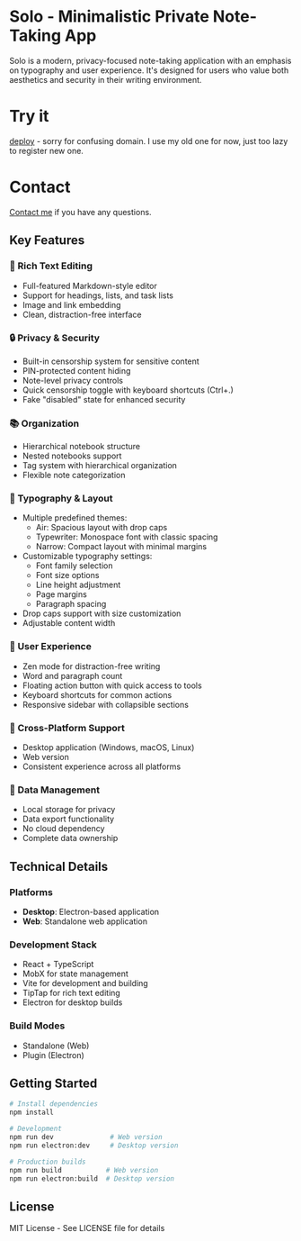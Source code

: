 # Solo - Minimalistic Private Note-Taking App

Solo is a modern, privacy-focused note-taking application with an emphasis on typography and user experience. It's designed for users who value both aesthetics and security in their writing environment.

# Try it
[deploy](https://ros-plata.ru) - sorry for confusing domain. I use my old one for now, just too lazy to register new one.

# Contact
[Contact me](https://t.me/WatasheeBaka) if you have any questions.

## Key Features

### 📝 Rich Text Editing
- Full-featured Markdown-style editor
- Support for headings, lists, and task lists
- Image and link embedding
- Clean, distraction-free interface

### 🔒 Privacy & Security
- Built-in censorship system for sensitive content
- PIN-protected content hiding
- Note-level privacy controls
- Quick censorship toggle with keyboard shortcuts (Ctrl+.)
- Fake "disabled" state for enhanced security

### 📚 Organization
- Hierarchical notebook structure
- Nested notebooks support
- Tag system with hierarchical organization
- Flexible note categorization

### 🎨 Typography & Layout
- Multiple predefined themes:
  - Air: Spacious layout with drop caps
  - Typewriter: Monospace font with classic spacing
  - Narrow: Compact layout with minimal margins
- Customizable typography settings:
  - Font family selection
  - Font size options
  - Line height adjustment
  - Page margins
  - Paragraph spacing
- Drop caps support with size customization
- Adjustable content width

### 💫 User Experience
- Zen mode for distraction-free writing
- Word and paragraph count
- Floating action button with quick access to tools
- Keyboard shortcuts for common actions
- Responsive sidebar with collapsible sections

### 📱 Cross-Platform Support
- Desktop application (Windows, macOS, Linux)
- Web version
- Consistent experience across all platforms

### 💾 Data Management
- Local storage for privacy
- Data export functionality
- No cloud dependency
- Complete data ownership

## Technical Details

### Platforms
- **Desktop**: Electron-based application
- **Web**: Standalone web application

### Development Stack
- React + TypeScript
- MobX for state management
- Vite for development and building
- TipTap for rich text editing
- Electron for desktop builds

### Build Modes
- Standalone (Web)
- Plugin (Electron)

## Getting Started

```bash
# Install dependencies
npm install

# Development
npm run dev              # Web version
npm run electron:dev     # Desktop version

# Production builds
npm run build           # Web version
npm run electron:build  # Desktop version
```

## License

MIT License - See LICENSE file for details